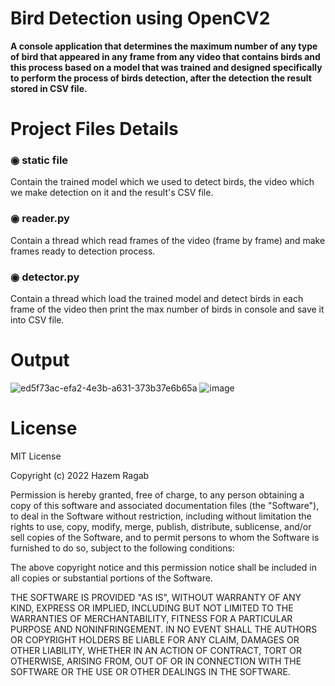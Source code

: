 # Bird Detection using OpenCV2
**A console application that determines the maximum number of any type of bird that appeared in any frame from any video that contains birds and this process based on a model that was trained and designed specifically to perform the process of birds detection, after the detection the result stored in CSV file.**

# Project Files Details
### ◉ static file
Contain the trained model which we used to detect birds, the video which we make detection on it and the result's CSV file.
### ◉ reader.py
Contain a thread which read frames of the video (frame by frame) and make frames ready to detection process.
### ◉ detector.py
Contain a thread which load the trained model and detect birds in each frame of the video then print the max number of birds in console and save it into CSV file.

# Output
![ed5f73ac-efa2-4e3b-a631-373b37e6b65a](https://user-images.githubusercontent.com/58918060/200135295-57dd6883-c96a-4c1d-bee2-6fb63f335376.jpg)
![image](https://user-images.githubusercontent.com/58918060/200135293-e0525581-1bcd-4201-9ffc-30bc7733866c.png)

# License
MIT License

Copyright (c) 2022 Hazem Ragab

Permission is hereby granted, free of charge, to any person obtaining a copy
of this software and associated documentation files (the "Software"), to deal
in the Software without restriction, including without limitation the rights
to use, copy, modify, merge, publish, distribute, sublicense, and/or sell
copies of the Software, and to permit persons to whom the Software is
furnished to do so, subject to the following conditions:

The above copyright notice and this permission notice shall be included in all
copies or substantial portions of the Software.

THE SOFTWARE IS PROVIDED "AS IS", WITHOUT WARRANTY OF ANY KIND, EXPRESS OR
IMPLIED, INCLUDING BUT NOT LIMITED TO THE WARRANTIES OF MERCHANTABILITY,
FITNESS FOR A PARTICULAR PURPOSE AND NONINFRINGEMENT. IN NO EVENT SHALL THE
AUTHORS OR COPYRIGHT HOLDERS BE LIABLE FOR ANY CLAIM, DAMAGES OR OTHER
LIABILITY, WHETHER IN AN ACTION OF CONTRACT, TORT OR OTHERWISE, ARISING FROM,
OUT OF OR IN CONNECTION WITH THE SOFTWARE OR THE USE OR OTHER DEALINGS IN THE
SOFTWARE.
